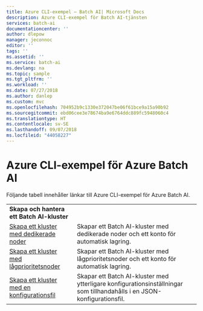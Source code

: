```yaml
---
title: Azure CLI-exempel – Batch AI| Microsoft Docs
description: Azure CLI-exempel för Batch AI-tjänsten
services: batch-ai
documentationcenter: ''
author: dlepow
manager: jeconnoc
editor: ''
tags: ''
ms.assetid: ''
ms.service: batch-ai
ms.devlang: na
ms.topic: sample
ms.tgt_pltfrm: ''
ms.workload: ''
ms.date: 07/27/2018
ms.author: danlep
ms.custom: mvc
ms.openlocfilehash: 704952b9c1330e372047be06f61bce9a15a90b92
ms.sourcegitcommit: ebd06cee3e78674ba9e6764ddc889fc5948060c4
ms.translationtype: HT
ms.contentlocale: sv-SE
ms.lasthandoff: 09/07/2018
ms.locfileid: "44058227"
---
```

# <a name="azure-cli-examples-for-azure-batch-ai"></a>Azure CLI-exempel för Azure Batch AI

Följande tabell innehåller länkar till Azure CLI-exempel för Azure Batch AI.

|  |  |
|---|---|
|**Skapa och hantera ett Batch AI-kluster**||
| [Skapa ett kluster med dedikerade noder](./scripts/batch-ai-cli-sample-create-cluster-dedicated.md) | Skapar ett Batch AI-kluster med dedikerade noder och ett konto för automatisk lagring. |
| [Skapa ett kluster med lågprioritetsnoder](./scripts/batch-ai-cli-sample-create-cluster-low-priority.md) | Skapar ett Batch AI-kluster med lågprioritetsnoder och ett konto för automatisk lagring. |
| [Skapa ett kluster med en konfigurationsfil](./scripts/batch-ai-cli-sample-create-cluster-config-file.md) | Skapar ett Batch AI-kluster med ytterligare konfigurationsinställningar som tillhandahålls i en JSON-konfigurationsfil. |